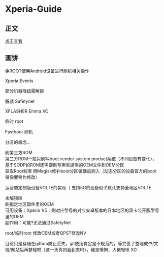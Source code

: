 # Xperia-Guide

## 正文
[点击查看](./doc/README.md)

## 画饼

免ROOT使用Android设备进行刷机相关操作

Xperia Events

部分机器降级需解锁

解锁
Safetynet

XFLASHER
Emma
XC

临时 root

Fastboot 刷机    

分区的概念...

  刷第三方ROM  
  第三方ROM一般只刷写boot vendor system product系统（不同设备有变化），基于SODP的ROM还需要刷写索尼提供的OEM文件到OEM分区  
  获取Root权限 用Magisk修补boot分区镜像后刷入（动态分区的设备官方的boot镜像要稍作修改）  
 
 运营商定制版设备VOLTE的实现（ 支持5G的设备似乎默认支持全地区VOLTE  

   未解锁Bl   
   刷指定地区固件里的OEM  
    可用设备：Xperia 1/5：刷对应型号的对应安卓版本的日本地区的双卡公开版型号里的OEM  
    副作用：可能?无法通过SafetyNet  

  root/临时root
  修改OEM或者QPST修改NV  

目前只是存储在github防止丢失，git使用肯定是不规范的，等完善了整理成书/文档/网站后再整理吧（这一天真的会到来吗），我是懒狗，大佬轻喷 XD
